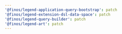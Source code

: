 ```yaml
---
'@finos/legend-application-query-bootstrap': patch
'@finos/legend-extension-dsl-data-space': patch
'@finos/legend-query-builder': patch
'@finos/legend-art': patch
---
```

